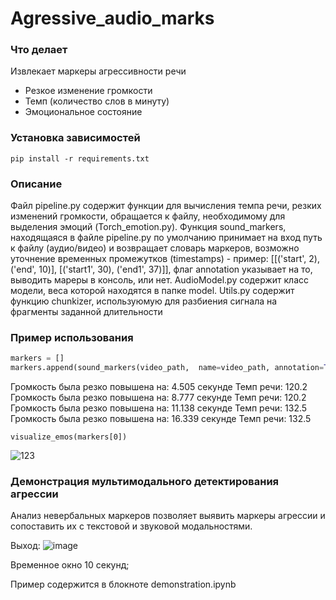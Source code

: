 # Agressive_audio_marks

### Что делает
Извлекает маркеры агрессивности речи
<ul>
  <li>Резкое изменение громкости</li>
  <li>Темп (количество слов в минуту)</li>
  <li>Эмоциональное состояние</li>
</ul>

### Установка зависимостей

```
pip install -r requirements.txt
```

### Описание 

Файл pipeline.py  содержит функции для вычисления темпа речи, резких изменений громкости, обращается к файлу, необходимому для выделения эмоций (Torch_emotion.py). Функция sound_markers, находящаяся в файле pipeline.py по умолчанию принимает на вход путь к файлу (аудио/видео) и возвращает словарь маркеров, возможно уточнение временных промежутков (timestamps) - пример: [[('start', 2), ('end', 10)], [('start1', 30), ('end1', 37)]], флаг annotation указывает на то, выводить мареры в консоль, или нет.
AudioModel.py содержит класс модели, веса которой находятся в папке model.
Utils.py содержит функцию chunkizer, используюмую для разбиения сигнала на фрагменты заданной длительности

### Пример использования
```python
markers = []
markers.append(sound_markers(video_path,  name=video_path, annotation=True))
```
Громкость была резко повышена на: 4.505 секунде
Темп речи: 120.2
Громкость была резко повышена на: 8.777 секунде
Темп речи: 120.2
Громкость была резко повышена на: 11.138 секунде
Темп речи: 132.5
Громкость была резко повышена на: 16.339 секунде
Темп речи: 132.5
```
visualize_emos(markers[0])
```
![123](https://user-images.githubusercontent.com/34346831/176686752-f3c922a9-b5bc-4138-916e-a6763ab2b441.png)

### Демонстрация мультимодального детектирования агрессии
Анализ невербальных маркеров позволяет выявить маркеры агрессии и сопоставить их с текстовой и звуковой модальностями.

Выход:
![image](https://user-images.githubusercontent.com/34346831/176688013-2cfabf1d-a8fc-4ae2-bfba-b906993ab610.png)

Временное окно 10 секунд;

Пример содержится в блокноте demonstration.ipynb
